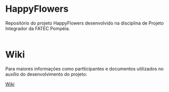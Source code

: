 # HappyFlowers
Repositório do projeto HappyFlowers desenvolvido na disciplina de Projeto Integrador da FATEC Pompéia.
<br><br>

# Wiki
Para maiores informações como partticipantes e documentos utilizados no auxílio do desenvolvimento do projeto:

[Wiki](https://github.com/MateusBonacinaZ/HappyFlowers/wiki)
<br><br>
